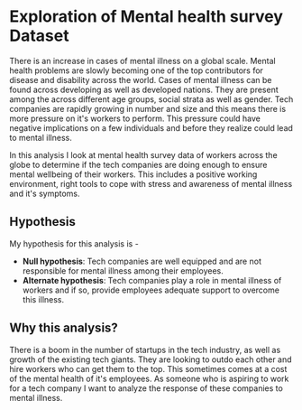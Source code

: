 # Exploration of Mental health survey Dataset

There is an increase in cases of mental illness on a global scale. Mental health problems are slowly becoming one of the top contributors for disease and disability across the world. Cases of mental illness can be found across developing as well as developed nations. They are present among the across different age groups, social strata as well as gender. Tech companies are rapidly growing in number and size and this means there is more pressure on it's workers to perform. This pressure could have negative implications on a few individuals and before they realize could lead to mental illness.

In this analysis I look at mental health survey data of workers across the globe to determine if the tech companies are doing enough to ensure mental wellbeing of their workers. This includes a positive working environment, right tools to cope with stress and awareness of mental illness and it's symptoms.

## Hypothesis

My hypothesis for this analysis is -
- **Null hypothesis**: Tech companies are well equipped and are not responsible for mental illness among their employees.
- **Alternate hypothesis**: Tech companies play a role in mental illness of workers and if so, provide employees adequate support to overcome this illness.

## Why this analysis?

There is a boom in the number of startups in the tech industry, as well as growth of the existing tech giants. They are looking to outdo each other and hire workers who can get them to the top. This sometimes comes at a cost of the mental health of it's employees. As someone who is aspiring to work for a tech company I want to analyze the response of these companies to mental illness.
